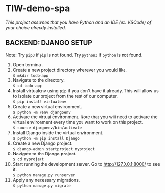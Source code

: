 # TIW-demo-spa
*This project assumes that you have Python and an IDE (ex. VSCode) of your choice already installed.*

## BACKEND: DJANGO SETUP
Note: Try `pip3` if `pip` is not found. Try `python3` if `python` is not found.
1. Open terminal.
2. Create a new project directory wherever you would like.<br>
`$ mkdir todo-app`
3. Navigate to the directory.<br>
`$ cd todo-app`
4. Install virtualenv using `pip` if you don't have it already. This will allow us to isolate our project from the rest of our computer.<br>
`$ pip install virtualenv`
5. Create a new virtual environment.<br>
`$ python -m venv djangoenv`
6. Activate the virtual environment. Note that you will need to activate the virtual environment every time you want to work on this project.<br>
`$ source djangoenv/bin/activate`
7. Install Django inside the virtual environment.<br>
`$ python -m pip install Django`
8. Create a new Django project.<br>
`$ django-admin startproject myproject`
9. Navigate to the Django project.<br>
`$ cd myproject`
9. Start running the development server. Go to http://127.0.0.1:8000/ to see it.<br>
`$ python manage.py runserver`
10. Apply any necessary migrations.<br>
`$ python manage.py migrate`

